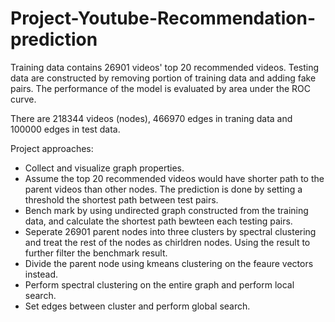 # Project-Youtube-Recommendation-prediction
Training data contains 26901 videos' top 20 recommended videos. Testing data are constructed by removing portion of training data and adding fake pairs. The performance of the model is evaluated by area under the ROC curve.

There are 218344 videos (nodes), 466970 edges in traning data and 100000 edges in test data.

Project approaches:
* Collect and visualize graph properties.
* Assume the top 20 recommended videos would have shorter path to the parent videos than other nodes. The prediction is done by setting a threshold the shortest path between test pairs.
* Bench mark by using undirected graph constructed from the training data, and calculate the shortest path bewteen each testing pairs.
* Seperate 26901 parent nodes into three clusters by spectral clustering and treat the rest of the nodes as chirldren nodes. Using the result to further filter the benchmark result.
* Divide the parent node using kmeans clustering on the feaure vectors instead. 
* Perform spectral clustering on the entire graph and perform local search.
* Set edges between cluster and perform global search.